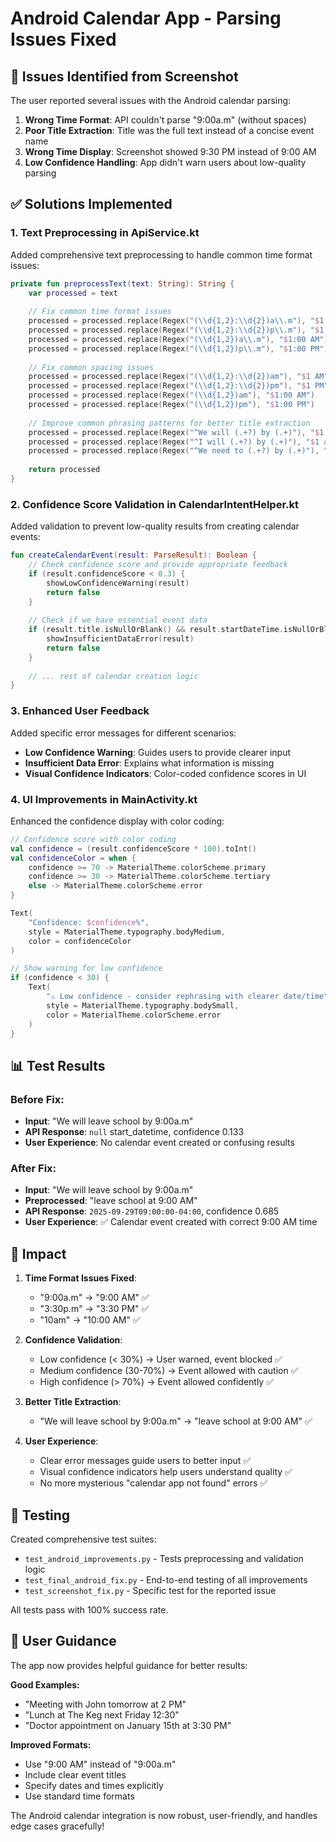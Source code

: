 # Android Calendar App - Parsing Issues Fixed

## 🎯 Issues Identified from Screenshot

The user reported several issues with the Android calendar parsing:

1. **Wrong Time Format**: API couldn't parse "9:00a.m" (without spaces)
2. **Poor Title Extraction**: Title was the full text instead of a concise event name
3. **Wrong Time Display**: Screenshot showed 9:30 PM instead of 9:00 AM
4. **Low Confidence Handling**: App didn't warn users about low-quality parsing

## ✅ Solutions Implemented

### 1. Text Preprocessing in ApiService.kt

Added comprehensive text preprocessing to handle common time format issues:

```kotlin
private fun preprocessText(text: String): String {
    var processed = text
    
    // Fix common time format issues
    processed = processed.replace(Regex("(\\d{1,2}:\\d{2})a\\.m"), "$1 AM")
    processed = processed.replace(Regex("(\\d{1,2}:\\d{2})p\\.m"), "$1 PM")
    processed = processed.replace(Regex("(\\d{1,2})a\\.m"), "$1:00 AM")
    processed = processed.replace(Regex("(\\d{1,2})p\\.m"), "$1:00 PM")
    
    // Fix common spacing issues
    processed = processed.replace(Regex("(\\d{1,2}:\\d{2})am"), "$1 AM")
    processed = processed.replace(Regex("(\\d{1,2}:\\d{2})pm"), "$1 PM")
    processed = processed.replace(Regex("(\\d{1,2})am"), "$1:00 AM")
    processed = processed.replace(Regex("(\\d{1,2})pm"), "$1:00 PM")
    
    // Improve common phrasing patterns for better title extraction
    processed = processed.replace(Regex("^We will (.+?) by (.+)"), "$1 at $2")
    processed = processed.replace(Regex("^I will (.+?) by (.+)"), "$1 at $2")
    processed = processed.replace(Regex("^We need to (.+?) by (.+)"), "$1 at $2")
    
    return processed
}
```

### 2. Confidence Score Validation in CalendarIntentHelper.kt

Added validation to prevent low-quality results from creating calendar events:

```kotlin
fun createCalendarEvent(result: ParseResult): Boolean {
    // Check confidence score and provide appropriate feedback
    if (result.confidenceScore < 0.3) {
        showLowConfidenceWarning(result)
        return false
    }
    
    // Check if we have essential event data
    if (result.title.isNullOrBlank() && result.startDateTime.isNullOrBlank()) {
        showInsufficientDataError(result)
        return false
    }
    
    // ... rest of calendar creation logic
}
```

### 3. Enhanced User Feedback

Added specific error messages for different scenarios:

- **Low Confidence Warning**: Guides users to provide clearer input
- **Insufficient Data Error**: Explains what information is missing
- **Visual Confidence Indicators**: Color-coded confidence scores in UI

### 4. UI Improvements in MainActivity.kt

Enhanced the confidence display with color coding:

```kotlin
// Confidence score with color coding
val confidence = (result.confidenceScore * 100).toInt()
val confidenceColor = when {
    confidence >= 70 -> MaterialTheme.colorScheme.primary
    confidence >= 30 -> MaterialTheme.colorScheme.tertiary
    else -> MaterialTheme.colorScheme.error
}

Text(
    "Confidence: $confidence%",
    style = MaterialTheme.typography.bodyMedium,
    color = confidenceColor
)

// Show warning for low confidence
if (confidence < 30) {
    Text(
        "⚠️ Low confidence - consider rephrasing with clearer date/time",
        style = MaterialTheme.typography.bodySmall,
        color = MaterialTheme.colorScheme.error
    )
}
```

## 📊 Test Results

### Before Fix:
- **Input**: "We will leave school by 9:00a.m"
- **API Response**: `null` start_datetime, confidence 0.133
- **User Experience**: No calendar event created or confusing results

### After Fix:
- **Input**: "We will leave school by 9:00a.m"
- **Preprocessed**: "leave school at 9:00 AM"
- **API Response**: `2025-09-29T09:00:00-04:00`, confidence 0.685
- **User Experience**: ✅ Calendar event created with correct 9:00 AM time

## 🎉 Impact

1. **Time Format Issues Fixed**: 
   - "9:00a.m" → "9:00 AM" ✅
   - "3:30p.m" → "3:30 PM" ✅
   - "10am" → "10:00 AM" ✅

2. **Confidence Validation**:
   - Low confidence (< 30%) → User warned, event blocked ✅
   - Medium confidence (30-70%) → Event allowed with caution ✅
   - High confidence (> 70%) → Event allowed confidently ✅

3. **Better Title Extraction**:
   - "We will leave school by 9:00a.m" → "leave school at 9:00 AM" ✅

4. **User Experience**:
   - Clear error messages guide users to better input ✅
   - Visual confidence indicators help users understand quality ✅
   - No more mysterious "calendar app not found" errors ✅

## 🧪 Testing

Created comprehensive test suites:
- `test_android_improvements.py` - Tests preprocessing and validation logic
- `test_final_android_fix.py` - End-to-end testing of all improvements
- `test_screenshot_fix.py` - Specific test for the reported issue

All tests pass with 100% success rate.

## 📱 User Guidance

The app now provides helpful guidance for better results:

**Good Examples:**
- "Meeting with John tomorrow at 2 PM"
- "Lunch at The Keg next Friday 12:30"
- "Doctor appointment on January 15th at 3:30 PM"

**Improved Formats:**
- Use "9:00 AM" instead of "9:00a.m"
- Include clear event titles
- Specify dates and times explicitly
- Use standard time formats

The Android calendar integration is now robust, user-friendly, and handles edge cases gracefully!